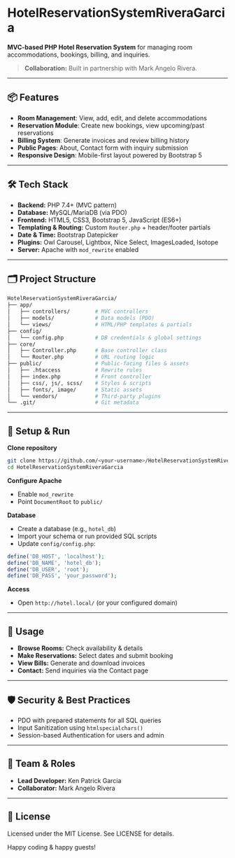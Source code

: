 # HotelReservationSystemRiveraGarcia

**MVC-based PHP Hotel Reservation System** for managing room accommodations, bookings, billing, and inquiries.

> **Collaboration:** Built in partnership with Mark Angelo Rivera.

---

## 📦 Features

- **Room Management**: View, add, edit, and delete accommodations
- **Reservation Module**: Create new bookings, view upcoming/past reservations
- **Billing System**: Generate invoices and review billing history
- **Public Pages**: About, Contact form with inquiry submission
- **Responsive Design**: Mobile-first layout powered by Bootstrap 5

---

## 🛠️ Tech Stack

- **Backend:** PHP 7.4+ (MVC pattern)
- **Database:** MySQL/MariaDB (via PDO)
- **Frontend:** HTML5, CSS3, Bootstrap 5, JavaScript (ES6+)
- **Templating & Routing:** Custom `Router.php` + header/footer partials
- **Date & Time:** Bootstrap Datepicker
- **Plugins:** Owl Carousel, Lightbox, Nice Select, ImagesLoaded, Isotope
- **Server:** Apache with `mod_rewrite` enabled

---

## 🗂️ Project Structure

```bash
HotelReservationSystemRiveraGarcia/
├── app/
│   ├── controllers/        # MVC controllers
│   ├── models/             # Data models (PDO)
│   └── views/              # HTML/PHP templates & partials
├── config/
│   └── config.php          # DB credentials & global settings
├── core/
│   ├── Controller.php      # Base controller class
│   └── Router.php          # URL routing logic
├── public/                 # Public-facing files & assets
│   ├── .htaccess           # Rewrite rules
│   ├── index.php           # Front controller
│   ├── css/, js/, scss/    # Styles & scripts
│   ├── fonts/, image/      # Static assets
│   └── vendors/            # Third-party plugins
└── .git/                   # Git metadata
```

---

## 🚀 Setup & Run

**Clone repository**

```bash
git clone https://github.com/<your-username>/HotelReservationSystemRiveraGarcia.git
cd HotelReservationSystemRiveraGarcia
```

**Configure Apache**

- Enable `mod_rewrite`
- Point `DocumentRoot` to `public/`

**Database**

- Create a database (e.g., `hotel_db`)
- Import your schema or run provided SQL scripts
- Update `config/config.php`:

```php
define('DB_HOST', 'localhost');
define('DB_NAME', 'hotel_db');
define('DB_USER', 'root');
define('DB_PASS', 'your_password');
```

**Access**

- Open `http://hotel.local/` (or your configured domain)

---

## 🔧 Usage

- **Browse Rooms:** Check availability & details
- **Make Reservations:** Select dates and submit booking
- **View Bills:** Generate and download invoices
- **Contact:** Send inquiries via the Contact page

---

## 🛡️ Security & Best Practices

- PDO with prepared statements for all SQL queries
- Input Sanitization using `htmlspecialchars()`
- Session-based Authentication for users and admin

---

## 👥 Team & Roles

- **Lead Developer:** Ken Patrick Garcia
- **Collaborator:** Mark Angelo Rivera

---

## 📄 License

Licensed under the MIT License. See LICENSE for details.

Happy coding & happy guests!
